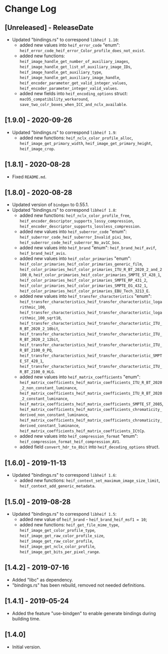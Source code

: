 # Change Log

## [Unreleased] - ReleaseDate

- Updated "bindings.rs" to correspond ``libheif 1.10``:
  - added new values into ``heif_error_code`` "enum":
    ``heif_error_code_heif_error_Color_profile_does_not_exist``.  
  - added new functions: ``heif_image_handle_get_number_of_auxiliary_images``,
    ``heif_image_handle_get_list_of_auxiliary_image_IDs``, 
    ``heif_image_handle_get_auxiliary_type``,
    ``heif_image_handle_get_auxiliary_image_handle``,
    ``heif_encoder_parameter_get_valid_integer_values``,
    ``heif_encoder_parameter_integer_valid_values``.
  - added new fields into ``heif_encoding_options`` struct:
    ``macOS_compatibility_workaround``,
    ``save_two_colr_boxes_when_ICC_and_nclx_available``.

## [1.9.0] - 2020-09-26

- Updated "bindings.rs" to correspond ``libheif 1.9``:
  - added new functions: ``heif_nclx_color_profile_alloc``, 
    ``heif_image_get_primary_width``, ``heif_image_get_primary_height``,
    ``heif_image_crop``.
    
## [1.8.1] - 2020-08-28

- Fixed ``README.md``.

## [1.8.0] - 2020-08-28

- Updated version of ``bindgen`` to 0.55.1.
- Updated "bindings.rs" to correspond ``libheif 1.8``:
  - added new functions: ``heif_nclx_color_profile_free``, 
    ``heif_encoder_descriptor_supports_lossy_compression``,
    ``heif_encoder_descriptor_supports_lossless_compression``.
  - added new values into ``heif_suberror_code`` "enum":
    ``heif_suberror_code_heif_suberror_Invalid_pixi_box``,
    ``heif_suberror_code_heif_suberror_No_av1C_box``.
  - added new values into ``heif_brand`` "enum":
    ``heif_brand_heif_avif``, ``heif_brand_heif_avis``.
  - added new values into ``heif_color_primaries`` "enum":
    ``heif_color_primaries_heif_color_primaries_generic_film``, 
    ``heif_color_primaries_heif_color_primaries_ITU_R_BT_2020_2_and_2100_0``,
    ``heif_color_primaries_heif_color_primaries_SMPTE_ST_428_1``,
    ``heif_color_primaries_heif_color_primaries_SMPTE_RP_431_2``,
    ``heif_color_primaries_heif_color_primaries_SMPTE_EG_432_1``,
    ``heif_color_primaries_heif_color_primaries_EBU_Tech_3213_E``.
  - added new values into ``heif_transfer_characteristics`` "enum":
    ``heif_transfer_characteristics_heif_transfer_characteristic_logarithmic_100``,
    ``heif_transfer_characteristics_heif_transfer_characteristic_logarithmic_100_sqrt10``,
    ``heif_transfer_characteristics_heif_transfer_characteristic_ITU_R_BT_2020_2_10bit``,
    ``heif_transfer_characteristics_heif_transfer_characteristic_ITU_R_BT_2020_2_12bit``,
    ``heif_transfer_characteristics_heif_transfer_characteristic_ITU_R_BT_2100_0_PQ``,
    ``heif_transfer_characteristics_heif_transfer_characteristic_SMPTE_ST_428_1``,
    ``heif_transfer_characteristics_heif_transfer_characteristic_ITU_R_BT_2100_0_HLG``.   
  - added new values into ``heif_matrix_coefficients`` "enum":
    ``heif_matrix_coefficients_heif_matrix_coefficients_ITU_R_BT_2020_2_non_constant_luminance``,
    ``heif_matrix_coefficients_heif_matrix_coefficients_ITU_R_BT_2020_2_constant_luminance``,
    ``heif_matrix_coefficients_heif_matrix_coefficients_SMPTE_ST_2085``,
    ``heif_matrix_coefficients_heif_matrix_coefficients_chromaticity_derived_non_constant_luminance``,
    ``heif_matrix_coefficients_heif_matrix_coefficients_chromaticity_derived_constant_luminance``,
    ``heif_matrix_coefficients_heif_matrix_coefficients_ICtCp``.
  - added new values into ``heif_compression_format`` "enum":
    ``heif_compression_format_heif_compression_AV1``.
  - added field ``convert_hdr_to_8bit`` into ``heif_decoding_options`` struct.

## [1.6.0] - 2019-11-13

- Updated "bindings.rs" to correspond ``libheif 1.6``:
  - added new functions: ``heif_context_set_maximum_image_size_limit``, 
    ``heif_context_add_generic_metadata``.

## [1.5.0] - 2019-08-28

- Updated "bindings.rs" to correspond ``libheif 1.5``:
  - added new value of ``heif_brand`` - ``heif_brand_heif_msf1 = 10``;
  - added new functions: ``heif_get_file_mime_type``, ``heif_image_get_color_profile_type``,
    ``heif_image_get_raw_color_profile_size``, ``heif_image_get_raw_color_profile``,
    ``heif_image_get_nclx_color_profile``, ``heif_image_get_bits_per_pixel_range``.

## [1.4.2] - 2019-07-16

- Added "libc" as dependency.
- "bindings.rs" has been rebuild, removed not needed definitions. 

## [1.4.1] - 2019-05-24

- Added the feature "use-bindgen" to enable generate bindings
  during building time.

## [1.4.0]

- Initial version.
